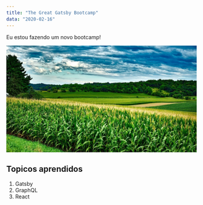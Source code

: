 ```yaml
---
title: "The Great Gatsby Bootcamp"
data: "2020-02-16"
---
```


Eu estou fazendo um novo bootcamp!

![Grass](./grass.jpg)

## Topicos aprendidos

1. Gatsby
2. GraphQL
3. React
